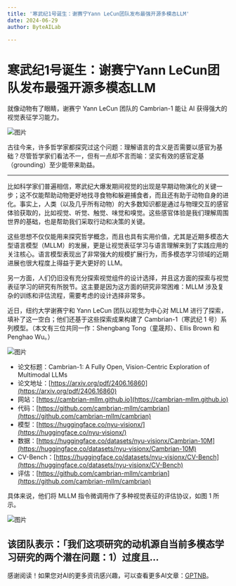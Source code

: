 ```yaml
---
title: '寒武纪1号诞生：谢赛宁Yann LeCun团队发布最强开源多模态LLM'
date: 2024-06-29
author: ByteAILab

---
```


# 寒武纪1号诞生：谢赛宁Yann LeCun团队发布最强开源多模态LLM

就像动物有了眼睛，谢赛宁 Yann LeCun 团队的 Cambrian-1 能让 AI 获得强大的视觉表征学习能力。

![图片](https://mmbiz.qpic.cn/sz_mmbiz_png/KmXPKA19gWibX8NO2BYWZUIEMa0dB6R2NVhWCDKF9H1HnU9JO92wtvOzX2WHHibWW69kB3AibVLCUyOEeDwYBMxibA/640?wx_fmt=png&amp;from=appmsg)

古往今来，许多哲学家都探究过这个问题：理解语言的含义是否需要以感官为基础？尽管哲学家们看法不一，但有一点却不言而喻：坚实有效的感官定基（grounding）至少能带来助益。

---


比如科学家们普遍相信，寒武纪大爆发期间视觉的出现是早期动物演化的关键一步；这不仅能帮助动物更好地找寻食物和躲避捕食者，而且还有助于动物自身的进化。事实上，人类（以及几乎所有动物）的大多数知识都是通过与物理交互的感官体验获取的，比如视觉、听觉、触觉、味觉和嗅觉。这些感官体验是我们理解周围世界的基础，也是帮助我们采取行动和决策的关键。

这些思想不仅仅能用来探究哲学概念，而且也具有实用价值，尤其是近期多模态大型语言模型（MLLM）的发展，更是让视觉表征学习与语言理解来到了实践应用的关注核心。语言模型表现出了非常强大的规模扩展行为，而多模态学习领域的近期进展也很大程度上得益于更大更好的 LLM。

另一方面，人们仍旧没有充分探索视觉组件的设计选择，并且这方面的探索与视觉表征学习的研究有所脱节。这主要是因为这方面的研究非常困难：MLLM 涉及复杂的训练和评估流程，需要考虑的设计选择非常多。

近日，纽约大学谢赛宁和 Yann LeCun 团队以视觉为中心对 MLLM 进行了探索，填补了这一空白；他们还基于这些探索成果构建了 Cambrian-1（寒武纪 1 号）系列模型。（本文有三位共同一作：Shengbang Tong（童晟邦）、Ellis Brown 和 Penghao Wu。）

![图片](https://mmbiz.qpic.cn/sz_mmbiz_png/KmXPKA19gWibX8NO2BYWZUIEMa0dB6R2NAhdfI2Zp1ibzPiaLrIzLoEunhKLz6nb8asZy9FG6gFQeSmfZopOo1blA/640?wx_fmt=png&amp;from=appmsg)

- 论文标题：Cambrian-1: A Fully Open, Vision-Centric Exploration of Multimodal LLMs
- 论文地址：[https://arxiv.org/pdf/2406.16860](https://arxiv.org/pdf/2406.16860)
- 网站：[https://cambrian-mllm.github.io](https://cambrian-mllm.github.io)
- 代码：[https://github.com/cambrian-mllm/cambrian](https://github.com/cambrian-mllm/cambrian)
- 模型：[https://huggingface.co/nyu-visionx/](https://huggingface.co/nyu-visionx/)
- 数据：[https://huggingface.co/datasets/nyu-visionx/Cambrian-10M](https://huggingface.co/datasets/nyu-visionx/Cambrian-10M)
- CV-Bench：[https://huggingface.co/datasets/nyu-visionx/CV-Bench](https://huggingface.co/datasets/nyu-visionx/CV-Bench)
- 评估：[https://github.com/cambrian-mllm/cambrian](https://github.com/cambrian-mllm/cambrian)

具体来说，他们将 MLLM 指令微调用作了多种视觉表征的评估协议，如图 1 所示。

![图片](https://mmbiz.qpic.cn/sz_mmbiz_png/KmXPKA19gWibX8NO2BYWZUIEMa0dB6R2Ng2xggkMibEMKYwgPqr5BSnEm1NevScpOpfaI0jLoqnYMr9ic2zJrmgjQ/640?wx_fmt=png&amp;from=appmsg)

该团队表示：「我们这项研究的动机源自当前多模态学习研究的两个潜在问题：1）过度且...
---
感谢阅读！如果您对AI的更多资讯感兴趣，可以查看更多AI文章：[GPTNB](https://gptnb.com)。